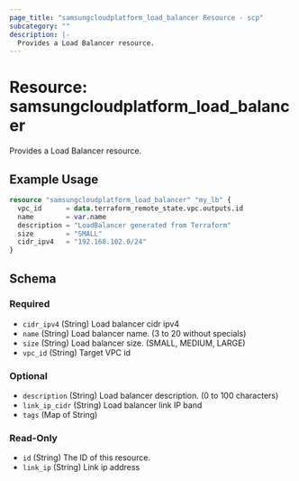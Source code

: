 ```yaml
---
page_title: "samsungcloudplatform_load_balancer Resource - scp"
subcategory: ""
description: |-
  Provides a Load Balancer resource.
---
```


# Resource: samsungcloudplatform_load_balancer

Provides a Load Balancer resource.


## Example Usage

```terraform
resource "samsungcloudplatform_load_balancer" "my_lb" {
  vpc_id      = data.terraform_remote_state.vpc.outputs.id
  name        = var.name
  description = "LoadBalancer generated from Terraform"
  size        = "SMALL"
  cidr_ipv4   = "192.168.102.0/24"
}
```

<!-- schema generated by tfplugindocs -->
## Schema

### Required

- `cidr_ipv4` (String) Load balancer cidr ipv4
- `name` (String) Load balancer name. (3 to 20 without specials)
- `size` (String) Load balancer size. (SMALL, MEDIUM, LARGE)
- `vpc_id` (String) Target VPC id

### Optional

- `description` (String) Load balancer description. (0 to 100 characters)
- `link_ip_cidr` (String) Load balancer link IP band
- `tags` (Map of String)

### Read-Only

- `id` (String) The ID of this resource.
- `link_ip` (String) Link ip address
